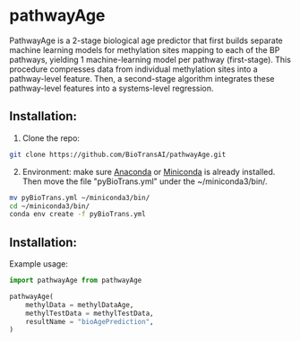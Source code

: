 # pathwayAge

PathwayAge is a 2-stage biological age predictor that first builds separate machine learning models for methylation sites mapping to each of the BP pathways, yielding 1 machine-learning model per pathway (first-stage). This procedure compresses data from individual methylation sites into a pathway-level feature. Then, a second-stage algorithm integrates these pathway-level features into a systems-level regression.
 
## Installation:

1. Clone the repo:
```bash
git clone https://github.com/BioTransAI/pathwayAge.git
```
2. Environment:
make sure [Anaconda](https://docs.anaconda.com/free/anaconda/install/) or [Miniconda](https://docs.conda.io/en/latest/miniconda.html) is already installed. Then move the file "pyBioTrans.yml" under the ~/miniconda3/bin/. 
```bash
mv pyBioTrans.yml ~/miniconda3/bin/
cd ~/miniconda3/bin/
conda env create -f pyBioTrans.yml
```

## Installation:
Example usage:
```python
import pathwayAge from pathwayAge

pathwayAge(
    methylData = methylDataAge,
    methylTestData = methylTestData,
    resultName = "bioAgePrediction",
)

```
